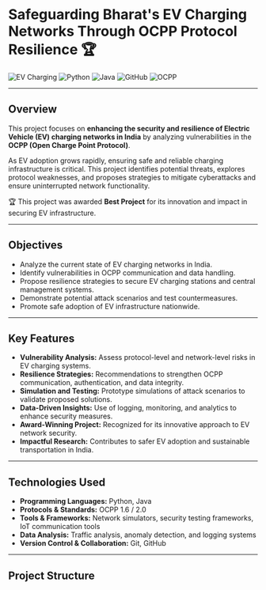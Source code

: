 # Safeguarding Bharat's EV Charging Networks Through OCPP Protocol Resilience 🏆

![EV Charging](https://img.icons8.com/color/48/000000/electric-car.png)
![Python](https://img.shields.io/badge/Python-3776AB?style=for-the-badge&logo=python&logoColor=white)
![Java](https://img.shields.io/badge/Java-007396?style=for-the-badge&logo=java&logoColor=white)
![GitHub](https://img.shields.io/badge/GitHub-181717?style=for-the-badge&logo=github&logoColor=white)
![OCPP](https://img.shields.io/badge/OCPP-FF6F00?style=for-the-badge)

---

## Overview
This project focuses on **enhancing the security and resilience of Electric Vehicle (EV) charging networks in India** by analyzing vulnerabilities in the **OCPP (Open Charge Point Protocol)**.  

As EV adoption grows rapidly, ensuring safe and reliable charging infrastructure is critical. This project identifies potential threats, explores protocol weaknesses, and proposes strategies to mitigate cyberattacks and ensure uninterrupted network functionality.  

🏆 This project was awarded **Best Project** for its innovation and impact in securing EV infrastructure.  

---

## Objectives
- Analyze the current state of EV charging networks in India.
- Identify vulnerabilities in OCPP communication and data handling.
- Propose resilience strategies to secure EV charging stations and central management systems.
- Demonstrate potential attack scenarios and test countermeasures.
- Promote safe adoption of EV infrastructure nationwide.

---

## Key Features
- **Vulnerability Analysis:** Assess protocol-level and network-level risks in EV charging systems.
- **Resilience Strategies:** Recommendations to strengthen OCPP communication, authentication, and data integrity.
- **Simulation and Testing:** Prototype simulations of attack scenarios to validate proposed solutions.
- **Data-Driven Insights:** Use of logging, monitoring, and analytics to enhance security measures.
- **Award-Winning Project:** Recognized for its innovative approach to EV network security.
- **Impactful Research:** Contributes to safer EV adoption and sustainable transportation in India.

---

## Technologies Used
- **Programming Languages:** Python, Java
- **Protocols & Standards:** OCPP 1.6 / 2.0
- **Tools & Frameworks:** Network simulators, security testing frameworks, IoT communication tools
- **Data Analysis:** Traffic analysis, anomaly detection, and logging systems
- **Version Control & Collaboration:** Git, GitHub

---

## Project Structure
